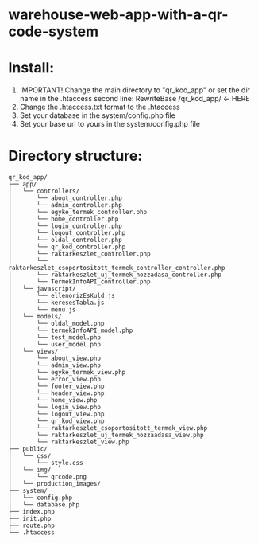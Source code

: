# warehouse-web-app-with-a-qr-code-system

# Install:

 1. IMPORTANT! Change the main directory to "qr_kod_app" or set the dir name in the .htaccess second line: RewriteBase /qr_kod_app/  <- HERE
 2. Change the .htaccess.txt format to the .htaccess
 3. Set your database in the system/config.php file
 4. Set your base url to yours in the system/config.php file

 # Directory structure:
 ```
qr_kod_app/ 
├── app/ 
│   └── controllers/ 
│       └── about_controller.php
│       └── admin_controller.php
│       └── egyke_termek_controller.php
│       └── home_controller.php
│       └── login_controller.php
│       └── logout_controller.php
│       └── oldal_controller.php
│       └── qr_kod_controller.php
│       └── raktarkeszlet_controller.php
│       └── raktarkeszlet_csoportositott_termek_controller_controller.php
│       └── raktarkeszlet_uj_termek_hozzadasa_controller.php
│       └── TermekInfoAPI_controller.php
│   └── javascript/
│       └── ellenorizEsKuld.js 
│       └── keresesTabla.js 
│       └── menu.js 
│   └── models/ 
│       └── oldal_model.php 
│       └── termekInfoAPI_model.php 
│       └── test_model.php 
│       └── user_model.php 
│   └── views/ 
│       └── about_view.php 
│       └── admin_view.php 
│       └── egyke_termek_view.php 
│       └── error_view.php 
│       └── footer_view.php 
│       └── header_view.php 
│       └── home_view.php 
│       └── login_view.php 
│       └── logout_view.php 
│       └── qr_kod_view.php 
│       └── raktarkeszlet_csoportositott_termek_view.php 
│       └── raktarkeszlet_uj_termek_hozzaadasa_view.php 
│       └── raktarkeszlet_view.php 
├── public/ 
│   └── css/
│       └── style.css 
│   └── img/ 
│       └── qrcode.png
│   └── production_images/
├── system/ 
│   └── config.php 
│   └── database.php 
├── index.php 
├── init.php 
├── route.php 
└── .htaccess
```

